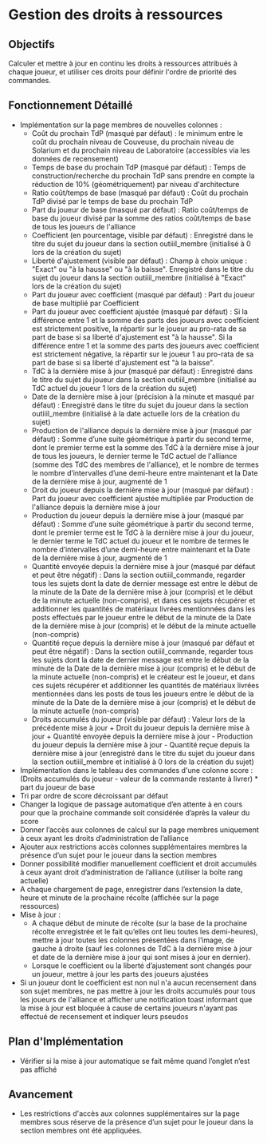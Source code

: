 # Gestion des droits à ressources

## Objectifs
Calculer et mettre à jour en continu les droits à ressources attribués à chaque joueur, et utiliser ces droits pour définir l'ordre de priorité des commandes.

## Fonctionnement Détaillé
- Implémentation sur la page membres de nouvelles colonnes :
    - Coût du prochain TdP (masqué par défaut) : le minimum entre le coût du prochain niveau de Couveuse, du prochain niveau de Solarium et du prochain niveau de Laboratoire (accessibles via les données de recensement)
    - Temps de base du prochain TdP (masqué par défaut) : Temps de construction/recherche du prochain TdP sans prendre en compte la réduction de 10% (géométriquement) par niveau d'architecture
    - Ratio coût/temps de base (masqué par défaut) : Coût du prochain TdP divisé par le temps de base du prochain TdP
    - Part du joueur de base (masqué par défaut) : Ratio coût/temps de base du joueur divisé par la somme des ratios coût/temps de base de tous les joueurs de l'alliance
    - Coefficient (en pourcentage, visible par défaut) : Enregistré dans le titre du sujet du joueur dans la section outiiil_membre (initialisé à 0 lors de la création du sujet)
    - Liberté d'ajustement (visible par défaut) : Champ à choix unique : "Exact" ou "à la hausse" ou "à la baisse". Enregistré dans le titre du sujet du joueur dans la section outiiil_membre (initialisé à "Exact" lors de la création du sujet)
    - Part du joueur avec coefficient (masqué par défaut) : Part du joueur de base multiplié par Coefficient
    - Part du joueur avec coefficient ajustée (masqué par défaut) : Si la différence entre 1 et la somme des parts des joueurs avec coefficient est strictement positive, la répartir sur le joueur au pro-rata de sa part de base si sa liberté d'ajustement est "à la hausse". Si la différence entre 1 et la somme des parts des joueurs avec coefficient est strictement négative, la répartir sur le joueur 1 au pro-rata de sa part de base si sa liberté d'ajustement est "à la baisse".
    - TdC à la dernière mise à jour (masqué par défaut) : Enregistré dans le titre du sujet du joueur dans la section outiiil_membre (initialisé au TdC actuel du joueur 1 lors de la création du sujet)
    - Date de la dernière mise à jour (précision à la minute et masqué par défaut) : Enregistré dans le titre du sujet du joueur dans la section outiiil_membre (initialisé à la date actuelle lors de la création du sujet)
    - Production de l'alliance depuis la dernière mise à jour (masqué par défaut) : Somme d’une suite géométrique à partir du second terme, dont le premier terme est la somme des TdC à la dernière mise à jour de tous les joueurs, le dernier terme le TdC actuel de l'alliance (somme des TdC des membres de l'alliance), et le nombre de termes le nombre d’intervalles d’une demi-heure entre maintenant et la Date de la dernière mise à jour, augmenté de 1
    - Droit du joueur depuis la dernière mise à jour (masqué par défaut) : Part du joueur avec coefficient ajustée multipliée par Production de l'alliance depuis la dernière mise à jour
    - Production du joueur depuis la dernière mise à jour (masqué par défaut) : Somme d’une suite géométrique à partir du second terme, dont le premier terme est le TdC à la dernière mise à jour du joueur, le dernier terme le TdC actuel du joueur et le nombre de termes le nombre d’intervalles d’une demi-heure entre maintenant et la Date de la dernière mise à jour, augmenté de 1
    - Quantité envoyée depuis la dernière mise à jour (masqué par défaut et peut être négatif) : Dans la section outiiil_commande, regarder tous les sujets dont la date de dernier message est entre le début de la minute de la Date de la dernière mise à jour (compris) et le début de la minute actuelle (non-compris), et dans ces sujets récupérer et additionner les quantités de matériaux livrées mentionnées dans les posts effectués par le joueur entre le début de la minute de la Date de la dernière mise à jour (compris) et le début de la minute actuelle (non-compris)
    - Quantité reçue depuis la dernière mise à jour (masqué par défaut et peut être négatif) : Dans la section outiiil_commande, regarder tous les sujets dont la date de dernier message est entre le début de la minute de la Date de la dernière mise à jour (compris) et le début de la minute actuelle (non-compris) et le créateur est le joueur, et dans ces sujets récupérer et additionner les quantités de matériaux livrées mentionnées dans les posts de tous les joueurs entre le début de la minute de la Date de la dernière mise à jour (compris) et le début de la minute actuelle (non-compris)
    - Droits accumulés du joueur (visible par défaut) : Valeur lors de la précédente mise à jour + Droit du joueur depuis la dernière mise à jour + Quantité envoyée depuis la dernière mise à jour - Production du joueur depuis la dernière mise à jour - Quantité reçue depuis la dernière mise à jour (enregistré dans le titre du sujet du joueur dans la section outiiil_membre et initialisé à 0 lors de la création du sujet)
- Implémentation dans le tableau des commandes d'une colonne score : (Droits accumulés du joueur - valeur de la commande restante à livrer) * part du joueur de base
- Tri par ordre de score décroissant par défaut
- Changer la logique de passage automatique d’en attente à en cours pour que la prochaine commande soit considérée d’après la valeur du score
- Donner l’accès aux colonnes de calcul sur la page membres uniquement à ceux ayant les droits d’administration de l’alliance
- Ajouter aux restrictions accès colonnes supplémentaires membres la présence d’un sujet pour le joueur dans la section membres
- Donner possibilité modifier manuellement coefficient et droit accumulés à ceux ayant droit d’administration de l’alliance (utiliser la boîte rang actuelle)
- A chaque chargement de page, enregistrer dans l’extension la date, heure et minute de la prochaine récolte (affichée sur la page ressources)
- Mise à jour :
    - A chaque début de minute de récolte (sur la base de la prochaine récolte enregistrée et le fait qu’elles ont lieu toutes les demi-heures), mettre à jour toutes les colonnes présentées dans l’image, de gauche à droite (sauf les colonnes de TdC à la dernière mise à jour et date de la dernière mise à jour qui sont mises à jour en dernier).
    - Lorsque le coefficient ou la liberté d’ajustement sont changés pour un joueur, mettre à jour les parts des joueurs ajustées
- Si un joueur dont le coefficient est non nul n'a aucun recensement dans son sujet membres, ne pas mettre à jour les droits accumulés pour tous les joueurs de l'alliance et afficher une notification toast informant que la mise à jour est bloquée à cause de certains joueurs n'ayant pas effectué de recensement et indiquer leurs pseudos


## Plan d'Implémentation
- Vérifier si la mise à jour automatique se fait même quand l’onglet n’est pas affiché

## Avancement
- Les restrictions d'accès aux colonnes supplémentaires sur la page membres sous réserve de la présence d’un sujet pour le joueur dans la section membres ont été appliquées.